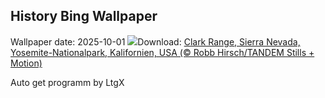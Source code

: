 ## History Bing Wallpaper
Wallpaper date: 2025-10-01
![](https://www.bing.com/th?id=OHR.YosemiteClark_DE-DE1037605908_UHD.jpg&w=1000)Download: [Clark Range, Sierra Nevada, Yosemite-Nationalpark, Kalifornien, USA (© Robb Hirsch/TANDEM Stills + Motion)](https://www.bing.com/th?id=OHR.YosemiteClark_DE-DE1037605908_UHD.jpg)

Auto get programm by LtgX
